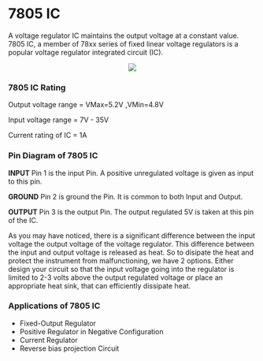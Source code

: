 # 7805 IC
A voltage regulator IC maintains the output voltage at a constant value. 7805 IC, a member of 78xx series of fixed linear voltage regulators is a popular voltage regulator integrated circuit (IC).

<p align="center">
<img src="https://user-images.githubusercontent.com/58845531/79285522-712e0380-7edb-11ea-80a2-c3e8fc5885d8.png"/>
</p>

### 7805 IC Rating

Output voltage range = VMax=5.2V ,VMin=4.8V

Input voltage range = 7V - 35V 

Current rating of IC = 1A 

 ### Pin Diagram of 7805 IC
**INPUT** Pin 1 is the input Pin. A positive unregulated voltage is given as input to this pin.

**GROUND** Pin 2 is ground the Pin. It is common to both Input and Output.

**OUTPUT** Pin 3 is the output Pin. The output regulated 5V is taken at this pin of the IC.

As you may have noticed, there is a significant difference between the input voltage the output voltage of the voltage regulator. This difference between the input and output voltage is released as heat. So to disipate the heat and protect the instrument from malfunctioning, we have 2 options. Either design your circuit so that the input voltage going into the regulator is limited to 2-3 volts above the output regulated voltage or place an appropriate heat sink, that can efficiently dissipate heat.

### Applications of 7805 IC
 * Fixed-Output Regulator
 * Positive Regulator in Negative Configuration
 * Current Regulator
 * Reverse bias projection Circuit
